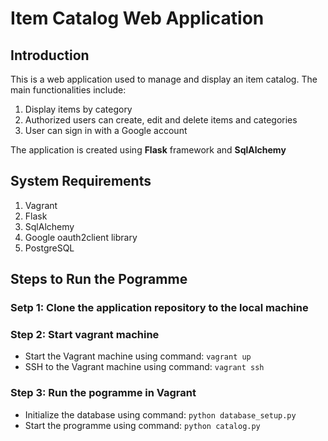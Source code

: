 # Item Catalog Web Application

## Introduction
This is a web application used to manage and display an item catalog. The main functionalities include:

1. Display items by category
2. Authorized users can create, edit and delete items and categories
3. User can sign in with a Google account

The application is created using **Flask** framework and **SqlAlchemy**

## System Requirements

1. Vagrant
2. Flask
3. SqlAlchemy
4. Google oauth2client library
5. PostgreSQL


## Steps to Run the Pogramme
### Setp 1: Clone the application repository to the local machine

### Step 2: Start vagrant machine

- Start the Vagrant machine using command: `vagrant up`
- SSH to the Vagrant machine using command: `vagrant ssh`

### Step 3: Run the pogramme in Vagrant

- Initialize the database using command: `python database_setup.py`
- Start the programme using command: `python catalog.py`


